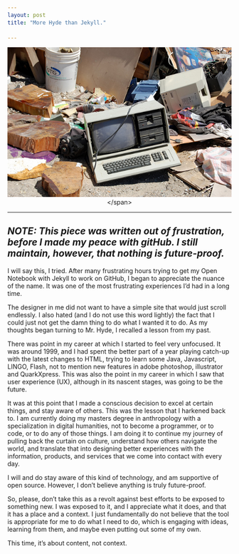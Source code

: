 ```yaml
---
layout: post
title: "More Hyde than Jekyll."

---
```

<span style="display:block;text-align:center">![Photo of a garbage dump site with a very old personal computer with 5.25 inch diskette drives in the foreground. In the background you can see an old Apple Macintosh and other assorted garbage.](/images/MATTHEW-DILLON-tech-download.jpg "Credit: https://flic.kr/p/86sqUY")</span>

---
**_NOTE: This piece was written out of frustration, before I made my peace with gitHub. I still maintain, however, that nothing is future-proof._**
---

I will say this, I tried. After many frustrating hours trying to get my Open Notebook with Jekyll to work on GitHub, I began to appreciate the nuance of the name. It was one of the most frustrating experiences I’d had in a long time.

The designer in me did not want to have a simple site that would just scroll endlessly. I also hated (and I do not use this word lightly) the fact that I could just not get the damn thing to do what I wanted it to do. As my thoughts began turning to Mr. Hyde, I recalled a lesson from my past.

There was point in my career at which I started to feel very unfocused. It was around 1999, and I had spent the better part of a year playing catch-up with the latest changes to HTML, trying to learn some Java, Javascript, LINGO, Flash, not to mention new features in adobe photoshop, illustrator and QuarkXpress. This was also the point in my career in which I saw that user experience (UX), although in its nascent stages, was going to be the future.

It was at this point that I made a conscious decision to excel at certain things, and stay aware of others. This was the lesson that I harkened back to. I am currently doing my masters degree in anthropology with a specialization in digital humanities, not to become a programmer, or to code, or to do any of those things. I am doing it to continue my journey of pulling back the curtain on culture, understand how others navigate the world, and translate that into designing better experiences with the information, products, and services that we come into contact with every day.

I will and do stay aware of this kind of technology, and am supportive of open source. However, I don’t believe anything is truly future-proof.

So, please, don’t take this as a revolt against best efforts to be exposed to something new. I was exposed to it, and I appreciate what it does, and that it has a place and a context. I just fundamentally do not believe that the tool is appropriate for me to do what I need to do, which is engaging with ideas, learning from them, and maybe even putting out some of my own.

This time, it’s about content, not context.

